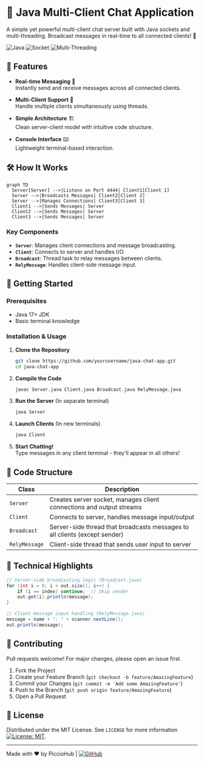 # 📡 Java Multi-Client Chat Application

A simple yet powerful multi-client chat server built with Java sockets and multi-threading. Broadcast messages in real-time to all connected clients! 🚀

![Java](https://img.shields.io/badge/Java-17%2B-blue)
![Socket](https://img.shields.io/badge/Networking-Socket-orange)
![Multi-Threading](https://img.shields.io/badge/Concurrency-Multi--Threading-green)

## 🌟 Features

- **Real-time Messaging** 💬  
  Instantly send and receive messages across all connected clients.

- **Multi-Client Support** 👥  
  Handle multiple clients simultaneously using threads.

- **Simple Architecture** 🏗️  
  Clean server-client model with intuitive code structure.

- **Console Interface** ⌨️  
  Lightweight terminal-based interaction.

## 🛠️ How It Works

```mermaid
graph TD
  Server[Server] -->|Listens on Port 4444| Client1[Client 1]
  Server -->|Broadcasts Messages| Client2[Client 2]
  Server -->|Manages Connections| Client3[Client 3]
  Client1 -->|Sends Messages| Server
  Client2 -->|Sends Messages| Server
  Client3 -->|Sends Messages| Server
```

### Key Components
- **`Server`**: Manages client connections and message broadcasting.
- **`Client`**: Connects to server and handles I/O.
- **`Broadcast`**: Thread task to relay messages between clients.
- **`RelyMessage`**: Handles client-side message input.

## 🚀 Getting Started

### Prerequisites
- Java 17+ JDK
- Basic terminal knowledge

### Installation & Usage

1. **Clone the Repository**
   ```bash
   git clone https://github.com/yourusername/java-chat-app.git
   cd java-chat-app
   ```

2. **Compile the Code**
   ```bash
   javac Server.java Client.java Broadcast.java RelyMessage.java
   ```

3. **Run the Server** (In separate terminal)
   ```bash
   java Server
   ```

4. **Launch Clients** (In new terminals)
   ```bash
   java Client
   ```

5. **Start Chatting!**  
   Type messages in any client terminal - they'll appear in all others!

## 🧩 Code Structure

| Class           | Description                                                                 |
|-----------------|-----------------------------------------------------------------------------|
| `Server`        | Creates server socket, manages client connections and output streams       |
| `Client`        | Connects to server, handles message input/output                           |
| `Broadcast`     | Server-side thread that broadcasts messages to all clients (except sender) |
| `RelyMessage`   | Client-side thread that sends user input to server                         |

## 🧠 Technical Highlights

```java
// Server-side broadcasting logic (Broadcast.java)
for (int i = 0; i < out.size(); i++) {
    if (i == index) continue;  // Skip sender
    out.get(i).println(message);
}
```

```java
// Client message input handling (RelyMessage.java)
message = name + ": " + scanner.nextLine();
out.println(message);
```

## 🤝 Contributing

Pull requests welcome! For major changes, please open an issue first.

1. Fork the Project
2. Create your Feature Branch (`git checkout -b feature/AmazingFeature`)
3. Commit your Changes (`git commit -m 'Add some AmazingFeature'`)
4. Push to the Branch (`git push origin feature/AmazingFeature`)
5. Open a Pull Request

## 📜 License

Distributed under the MIT License. See `LICENSE` for more information [![License: MIT](https://img.shields.io/badge/License-MIT-yellow.svg)](https://opensource.org/licenses/MIT).

---

Made with ❤️ by PiccioHub | [![GitHub](https://img.shields.io/badge/GitHub-Profile-blue)](https://github.com/Piccio-Code)


